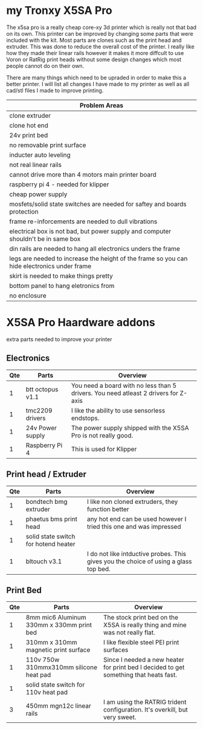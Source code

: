 # my Tronxy X5SA Pro

The x5sa pro is a really cheap core-xy 3d printer which is really not that bad on its own. This printer can be improved by changing some parts that were included with the kit. Most parts are clones such as the print head and extruder. This was done to reduce the overall cost of the printer. I really like how they made their linear rails however it makes it more diffcult to use Voron or RatRig print heads without some design changes which most people cannot do on their own.

There are many things which need to be upraded in order to make this a better printer. I will list all changes I have made to my printer as well as all cad/stl files I made to improve printing.

|Problem Areas                                                                                      |
|---------------------------------------------------------------------------------------------------|
|clone extruder|
|clone hot end|
|24v print bed|
|no removable print surface|
|inducter auto leveling|
|not real linear rails|
|cannot drive more than 4 motors main printer board|
|raspberry pi 4 - needed for klipper |
|cheap power supply|
|mosfets/solid state switches are needed for saftey and boards protection|
|frame re-inforcements are needed to dull vibrations|
|electrical box is not bad, but power supply and computer shouldn't be in same box|
|din rails are needed to hang all electronics unders the frame|
|legs are needed to increase the height of the frame so you can hide electronics under frame|
|skirt is needed to make things pretty|
|bottom panel to hang eletronics from|
|no enclosure|

# X5SA Pro Haardware addons
extra parts needed to improve your printer

## Electronics
| Qte | Parts                                         |      Overview                                                                       |
|-----|-----------------------------------------------|-------------------------------------------------------------------------------------|
|1| btt octopus v1.1 | You need a board with no less than 5 drivers. You need atleast 2 drivers for Z-axis|
|1| tmc2209 drivers | I like the ability to use sensorless endstops. |
|1| 24v Power supply | The power supply shipped with the X5SA Pro is not really good. |
|1| Raspberry Pi 4 | This is used for Klipper |


## Print head / Extruder
| Qte | Parts                                         |      Overview                                                                       |
|-----|-----------------------------------------------|-------------------------------------------------------------------------------------|
|1| bondtech bmg extruder | I like non cloned extruders, they function better |
|1| phaetus bms print head | any hot end can be used however I tried this one and was impressed |
|1| solid state switch for hotend heater ||
|1| bltouch v3.1 | I do not like intductive probes. This gives you the choice of using a glass top bed. |


## Print Bed
| Qte | Parts                                         |      Overview                                                                       |
|-----|-----------------------------------------------|-------------------------------------------------------------------------------------|
|1| 8mm mic6 Aluminum 330mm x 330mm print bed | The stock print bed on the X5SA is really thing and mine was not really flat. |
|1| 310mm x 310mm magnetic print surface | I like flexible steel PEI print surfaces |
|1| 110v 750w 310mmx310mm silicone heat pad | Since I needed a new heater for print bed I decided to get something that heats fast.|
|1| solid state switch for 110v heat pad||
|3| 450mm mgn12c linear rails | I am using the RATRIG trident configuration. It's overkill, but very sweet.|






